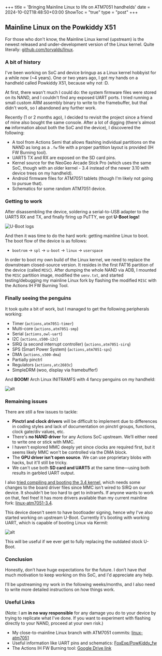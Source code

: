 +++
title = 'Bringing Mainline Linux to life on ATM7051 handhelds'
date = 2024-10-02T18:48:50+03:00
ShowToc = "true"
type = "post"
+++
## Mainline Linux on the Powkiddy X51

For those who don't know, the Mainline Linux kernel (upstream) is the newest released and under-development version of the Linux kernel. Quite literally: [github.com/torvalds/linux](https://github.com/torvalds/linux).

### A bit of history

I've been working on SoC and device bringup as a Linux kernel hobbyist for a while now (~4 years). One or two years ago, I got my hands on a handheld called Powkiddy X51, because why not :D. 

At first, there wasn't much I could do: the system firmware files were stored on its NAND, and I couldn't find any exposed UART ports. I tried running a small custom ARM assembly binary to write to the framebuffer, but that didn't work, so I abandoned any further work.

Recently (1 or 2 months ago), I decided to revisit the project since a friend of mine also bought the same console. After a lot of digging (there's almost **no** information about both the SoC and the device), I discovered the following:

- A tool from Actions Semi that allows flashing individual partitions on the NAND as long as a `.fw` file with a proper partition layout is provided (IH FW Burning tool).
- UART5 TX and RX are exposed on the SD card pins.
- Kernel source for the NeoGeo Arcade Stick Pro (which uses the same SoC, though with an older kernel - 3.4 instead of the newer 3.10 with device trees on my handheld).
- Android firmware files for ATM7051 tablets (though I'm likely not going to pursue that).
- Schematics for some random ATM7051 device.

### Getting to work

After disassembling the device, soldering a serial-to-USB adapter to the UART5 RX and TX, and finally firing up PuTTY, we got **U-Boot logs!**

![U-Boot logs](/images/stockubootlogs-x51.png#center)

And then it was time to do the hard work: getting mainline Linux to boot. The boot flow of the device is as follows:

- `bootrom` → `spl` → `u-boot` → `linux` → `userspace`

In order to boot my own build of the Linux kernel, we need to replace the downstream closed-source version. It resides in the first FAT16 partition of the device (called `MISC`). After dumping the whole NAND via ADB, I mounted the `MISC` partition image, modified the `uenv.txt`, and started testing/debugging my mainline Linux fork by flashing the modified `MISC` with the Actions IH FW Burning Tool.

### Finally seeing the penguins

It took quite a bit of work, but I managed to get the following peripherals working:

- Timer (`actions,atm7051-timer`)
- Multi-core (`actions,atm7051-smp`)
- Serial (`actions,owl-uart`)
- I2C (`actions,s500-i2c`)
- SIRQ (a second interrupt controller) (`actions,atm7051-sirq`)
- SPS (Smart Power System) (`actions,atm7051-sps`)
- DMA (`actions,s500-dma`)
- Partially pinctrl
- Regulators (`actions,atc2603c`)
- SimpleDRM (woo, display via framebuffer!)

And **BOOM!** Arch Linux INITRAMFS with 4 fancy penguins on my handheld:

![alt](/images/bringing-mainline-linux-to-life-on-atm7051-handhelds-v0-rp5vjhpag0ld1.webp#center)

### Remaining issues

There are still a few issues to tackle:

- **Pinctrl and clock drivers** will be difficult to implement due to differences in coding styles and lack of documentation on pinctrl groups, functions, clock gate/div values, etc.
- There's **no NAND driver** for any Actions SoC upstream. We’ll either need to write one or stick with MMC.
- I haven't explored MMC deeply yet since clocks are required first, but it seems likely MMC won't be controlled via the DMA block.
- The **GPU driver isn't open source**. We can use proprietary blobs with hacks, but it'll still be tricky.
- We can't use both **SD card and UART5** at the same time—using both results in garbled UART output.

I also [tried compiling and booting the 3.4 kernel](https://imgur.com/BPyupV1), which needs some changes to the board driver files since MMC isn't wired to SIRQ on our device. It shouldn't be too hard to get to initramfs. If anyone wants to work on that, feel free! It has more drivers available than my current mainline fork: [linux-atm7051-3.4](https://github.com/ivoszbg/linux-atm7051-3.4).

This device doesn't seem to have bootloader signing, hence why I've also started working on upstream U-Boot. Currently it's booting with working UART, which is capable of booting Linux via Kermit:

![alt](/images/atm7051_u-boot.png#center)

This will be useful if we ever get to fully replacing the outdated stock U-Boot.

### Conclusion

Honestly, don’t have huge expectations for the future. I don’t have *that* much motivation to keep working on this SoC, and I'd appreciate any help.

I’ll be upstreaming my work in the following weeks/months, and I also need to write more detailed instructions on how things work.

### Useful Links

(Note: I am **in no way responsible** for any damage you do to your device by trying to replicate what I've done. If you want to experiment with flashing directly to your NAND, proceed at your own risk.)

- My close-to-mainline Linux branch with ATM7051 commits: [linux-atm7051](https://github.com/ivoszbg/linux/tree/v6.11rc2-atm7051)
- Useful information like UART pins and schematics: [FoxExe/PowKiddy_fw](https://github.com/FoxExe/PowKiddy_fw)
- The Actions IH FW Burning tool: [Google Drive link](https://drive.google.com/file/d/1rtRJhpKrM6H6nkps-zROSNV0WDQ3FAfS/view)

